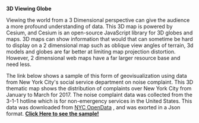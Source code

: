 **3D Viewing Globe** 

Viewing the world from a 3 Dimensional perspective can give the audience a more profound understanding of data. This
3D map is powered by Cesium, and Cesium is an open-source JavaScript library for 3D globes and maps. 3D maps can show
information that would that can sometime be hard to display on a 2 dimensional map such as oblique view angles of
terrain, 3d models and globes are far better at limiting map projection distortion. However, 2 dimensional web maps
have a far larger resource base and need less.


The link below shows a sample of this form 
of geovisualization using data from New York City's social service department on noise complaint. This  3D thematic map
shows the distribution of complaints over New York City from January to March for 2017. The noise complaint data was
collected from the 3-1-1 hotline which is for non-emergency services in the United States. This data was downloaded
from <a href='https://data.cityofnewyork.us/Social-Services/Noise-complaints-since-20151101-w-Unspecified-CB/vjav-8yz5'>NYC OpenData</a>
 , and was exorted in a Json format.  <a href='https://clarype.github.io/3DView/'>**Click Here to see the sample!**</a>
